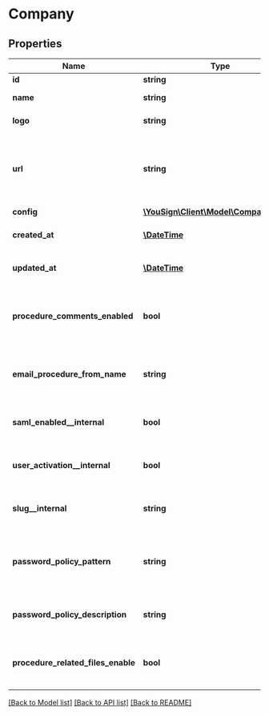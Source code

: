 # Company

## Properties
Name | Type | Description | Notes
------------ | ------------- | ------------- | -------------
**id** | **string** | Object&#x27;s ID | [optional] 
**name** | **string** | Company name | [optional] 
**logo** | **string** | Company logo | [optional] 
**url** | **string** | Custom URL for the Company (internal usage only, should not be used) | [optional] 
**config** | [**\YouSign\Client\Model\CompanyConfig**](CompanyConfig.md) |  | [optional] 
**created_at** | [**\DateTime**](\DateTime.md) | Created date of the object | [optional] 
**updated_at** | [**\DateTime**](\DateTime.md) | Updated date of the object | [optional] 
**procedure_comments_enabled** | **bool** | Define if comments are available for the company. | [optional] 
**email_procedure_from_name** | **string** | Default procedure email from name for company | [optional] 
**saml_enabled__internal** | **bool** | Internal usage, should not be used | [optional] 
**user_activation__internal** | **bool** | Internal usage, should not be used | [optional] 
**slug__internal** | **string** | Internal usage, should not be used | [optional] 
**password_policy_pattern** | **string** | Pattern of the password policy for the company | [optional] 
**password_policy_description** | **string** | Description for the password policy | [optional] 
**procedure_related_files_enable** | **bool** | Defined if the company anable the related files | [optional] 

[[Back to Model list]](../README.md#documentation-for-models) [[Back to API list]](../README.md#documentation-for-api-endpoints) [[Back to README]](../README.md)

